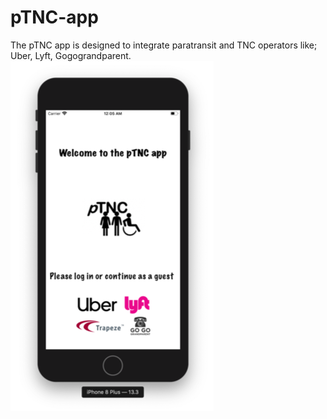 # pTNC-app
The pTNC app is designed to integrate paratransit and TNC operators like; Uber, Lyft, Gogograndparent. 
![](Images/Picture1.png)
